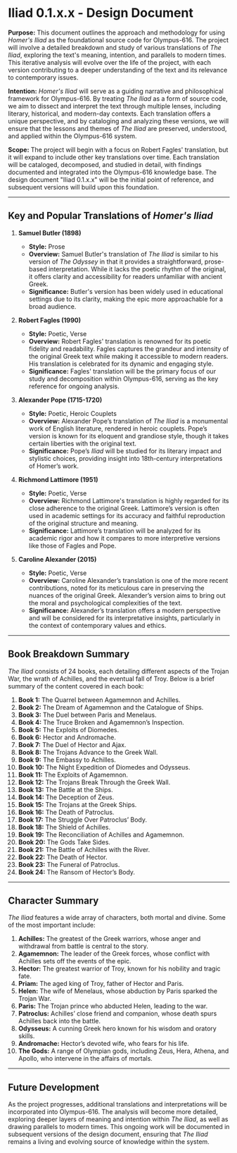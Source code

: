 
# Iliad 0.1.x.x - Design Document

**Purpose:**
This document outlines the approach and methodology for using *Homer's Iliad* as the foundational source code for Olympus-616. The project will involve a detailed breakdown and study of various translations of *The Iliad*, exploring the text's meaning, intention, and parallels to modern times. This iterative analysis will evolve over the life of the project, with each version contributing to a deeper understanding of the text and its relevance to contemporary issues.

**Intention:**
*Homer's Iliad* will serve as a guiding narrative and philosophical framework for Olympus-616. By treating *The Iliad* as a form of source code, we aim to dissect and interpret the text through multiple lenses, including literary, historical, and modern-day contexts. Each translation offers a unique perspective, and by cataloging and analyzing these versions, we will ensure that the lessons and themes of *The Iliad* are preserved, understood, and applied within the Olympus-616 system.

**Scope:**
The project will begin with a focus on Robert Fagles' translation, but it will expand to include other key translations over time. Each translation will be cataloged, decomposed, and studied in detail, with findings documented and integrated into the Olympus-616 knowledge base. The design document "Iliad 0.1.x.x" will be the initial point of reference, and subsequent versions will build upon this foundation.

---

## Key and Popular Translations of *Homer's Iliad*

1. **Samuel Butler (1898)**
   - **Style:** Prose
   - **Overview:** Samuel Butler's translation of *The Iliad* is similar to his version of *The Odyssey* in that it provides a straightforward, prose-based interpretation. While it lacks the poetic rhythm of the original, it offers clarity and accessibility for readers unfamiliar with ancient Greek.
   - **Significance:** Butler's version has been widely used in educational settings due to its clarity, making the epic more approachable for a broad audience.

2. **Robert Fagles (1990)**
   - **Style:** Poetic, Verse
   - **Overview:** Robert Fagles' translation is renowned for its poetic fidelity and readability. Fagles captures the grandeur and intensity of the original Greek text while making it accessible to modern readers. His translation is celebrated for its dynamic and engaging style.
   - **Significance:** Fagles' translation will be the primary focus of our study and decomposition within Olympus-616, serving as the key reference for ongoing analysis.

3. **Alexander Pope (1715-1720)**
   - **Style:** Poetic, Heroic Couplets
   - **Overview:** Alexander Pope’s translation of *The Iliad* is a monumental work of English literature, rendered in heroic couplets. Pope’s version is known for its eloquent and grandiose style, though it takes certain liberties with the original text.
   - **Significance:** Pope’s *Iliad* will be studied for its literary impact and stylistic choices, providing insight into 18th-century interpretations of Homer’s work.

4. **Richmond Lattimore (1951)**
   - **Style:** Poetic, Verse
   - **Overview:** Richmond Lattimore's translation is highly regarded for its close adherence to the original Greek. Lattimore’s version is often used in academic settings for its accuracy and faithful reproduction of the original structure and meaning.
   - **Significance:** Lattimore’s translation will be analyzed for its academic rigor and how it compares to more interpretive versions like those of Fagles and Pope.

5. **Caroline Alexander (2015)**
   - **Style:** Poetic, Verse
   - **Overview:** Caroline Alexander’s translation is one of the more recent contributions, noted for its meticulous care in preserving the nuances of the original Greek. Alexander’s version aims to bring out the moral and psychological complexities of the text.
   - **Significance:** Alexander’s translation offers a modern perspective and will be considered for its interpretative insights, particularly in the context of contemporary values and ethics.

---

## Book Breakdown Summary

*The Iliad* consists of 24 books, each detailing different aspects of the Trojan War, the wrath of Achilles, and the eventual fall of Troy. Below is a brief summary of the content covered in each book:

1. **Book 1:** The Quarrel between Agamemnon and Achilles.
2. **Book 2:** The Dream of Agamemnon and the Catalogue of Ships.
3. **Book 3:** The Duel between Paris and Menelaus.
4. **Book 4:** The Truce Broken and Agamemnon’s Inspection.
5. **Book 5:** The Exploits of Diomedes.
6. **Book 6:** Hector and Andromache.
7. **Book 7:** The Duel of Hector and Ajax.
8. **Book 8:** The Trojans Advance to the Greek Wall.
9. **Book 9:** The Embassy to Achilles.
10. **Book 10:** The Night Expedition of Diomedes and Odysseus.
11. **Book 11:** The Exploits of Agamemnon.
12. **Book 12:** The Trojans Break Through the Greek Wall.
13. **Book 13:** The Battle at the Ships.
14. **Book 14:** The Deception of Zeus.
15. **Book 15:** The Trojans at the Greek Ships.
16. **Book 16:** The Death of Patroclus.
17. **Book 17:** The Struggle Over Patroclus’ Body.
18. **Book 18:** The Shield of Achilles.
19. **Book 19:** The Reconciliation of Achilles and Agamemnon.
20. **Book 20:** The Gods Take Sides.
21. **Book 21:** The Battle of Achilles with the River.
22. **Book 22:** The Death of Hector.
23. **Book 23:** The Funeral of Patroclus.
24. **Book 24:** The Ransom of Hector’s Body.

---

## Character Summary

*The Iliad* features a wide array of characters, both mortal and divine. Some of the most important include:

1. **Achilles:** The greatest of the Greek warriors, whose anger and withdrawal from battle is central to the story.
2. **Agamemnon:** The leader of the Greek forces, whose conflict with Achilles sets off the events of the epic.
3. **Hector:** The greatest warrior of Troy, known for his nobility and tragic fate.
4. **Priam:** The aged king of Troy, father of Hector and Paris.
5. **Helen:** The wife of Menelaus, whose abduction by Paris sparked the Trojan War.
6. **Paris:** The Trojan prince who abducted Helen, leading to the war.
7. **Patroclus:** Achilles’ close friend and companion, whose death spurs Achilles back into the battle.
8. **Odysseus:** A cunning Greek hero known for his wisdom and oratory skills.
9. **Andromache:** Hector’s devoted wife, who fears for his life.
10. **The Gods:** A range of Olympian gods, including Zeus, Hera, Athena, and Apollo, who intervene in the affairs of mortals.

---

## Future Development
As the project progresses, additional translations and interpretations will be incorporated into Olympus-616. The analysis will become more detailed, exploring deeper layers of meaning and intention within *The Iliad*, as well as drawing parallels to modern times. This ongoing work will be documented in subsequent versions of the design document, ensuring that *The Iliad* remains a living and evolving source of knowledge within the system.
